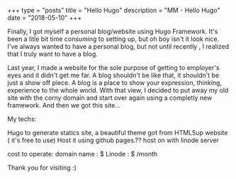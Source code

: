 +++
type = "posts"
title = "Hello Hugo"
description = "MM - Hello Hugo"
date = "2018-05-10"
+++

Finally, I got myself a personal blog/website using Hugo Framework. It's been a litle bit time consuming to setting up, but oh boy isn't it look nice.
I've always wanted to have a personal blog, but not until recently , I realized that I truly want to have a blog.

Last year, I made a website for the sole purpose of getting to employer's eyes and it didn't get me far. A blog shouldn't be like that, it shouldn't be just a show off piece.  A blog is a place to show your expression, thinking, experience to the whole world. With that view, I decided to put away my old site with the corny domain  and start over again using a completly new framework. And then we got this site...

My techs: 

Hugo to generate statics site,
a beautiful theme got from HTML5up website ( it's free to use)
Host it using github pages.?? host on with linode server

cost to operate: 
domain name :  $
Linode : $ /month

Thank you for visiting :)


